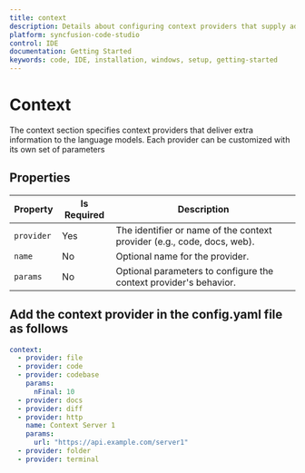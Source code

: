 ```yaml
---
title: context
description: Details about configuring context providers that supply additional information to language models in Syncfusion code studio IDE.
platform: syncfusion-code-studio
control: IDE
documentation: Getting Started
keywords: code, IDE, installation, windows, setup, getting-started
---
```

# Context

The context section specifies context providers that deliver extra information to the language models. Each provider can be customized with its own set of parameters

## Properties

<table>
  <thead>
    <tr>
      <th>Property</th>
      <th>Is Required</th>
      <th>Description</th>
    </tr>
  </thead>
  <tr>
    <td><code>provider</code></td>
    <td>Yes</td>
    <td>The identifier or name of the context provider (e.g., code, docs, web).</td>
  </tr>
  <tr>
    <td><code>name</code></td>
    <td>No</td>
    <td>Optional name for the provider.</td>
  </tr>
  <tr>
    <td><code>params</code></td>
    <td>No</td>
    <td>Optional parameters to configure the context provider's behavior.</td>
  </tr>
</table>

## Add the context provider in the config.yaml file as follows

```yaml
context:
  - provider: file
  - provider: code
  - provider: codebase
    params:
      nFinal: 10
  - provider: docs
  - provider: diff
  - provider: http
    name: Context Server 1
    params:
      url: "https://api.example.com/server1"
  - provider: folder
  - provider: terminal
```
